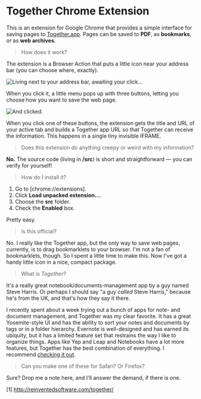 # Together Chrome Extension

This is an extension for Google Chrome that provides a simple interface for saving pages to [Together.app](1). Pages can be saved to **PDF**, as **bookmarks**, or as **web archives**.

> How does it work? 

The extension is a Browser Action that puts a little icon near your address bar (you can choose where, exactly).

![Living next to your address bar, awaiting your click…](docs/closed.jpg)

When you click it, a little menu pops up with three buttons, letting you choose how you want to save the web page.

![And clicked.](docs/closed.jpg)

When you click one of these buttons, the extension gets the title and URL of your active tab and builds a Together app URL so that Together can receive the information. This happens in a single tiny invisible IFRAME.

> Does this extension do anything creepy or weird with my information?

**No.** The source code (living in **/src**) is short and straightforward — you can verify for yourself!

> How do I install it?

1. Go to [chrome://extensions].
2. Click **Load unpacked extension…**.
3. Choose the **src** folder.
4. Check the **Enabled** box.

Pretty easy.

> Is this official?

No. I really like the Together app, but the only way to save web pages, currently, is to drag bookmarklets to your browser. I'm not a fan of bookmarklets, though. So I spent a little time to make this. Now I've got a handy little icon in a nice, compact package.

> What is *Together*?

It's a really great notebook/documents-management app by a guy named Steve Harris. Or perhaps I should say "a guy *called* Steve Harris," because he's from the UK, and that's how they say it there.

I recently spent about a week trying out a bunch of apps for note- and document management, and Together was my clear favorite. It has a great Yosemite-style UI and has the ability to sort your notes and documents by tags or in a folder hierarchy. Evernote is well-designed and has earned its ubiquity, but it has a limited feature set that restrains the way I like to organize things. Apps like Yep and Leap and Notebooks have a lot more features, but Together has the best combination of everything. I recommend [checking it out](1).

> Can you make one of these for Safari? Or Firefox?

Sure? Drop me a note here, and I'll answer the demand, if there is one.


[1] http://reinventedsoftware.com/together/
